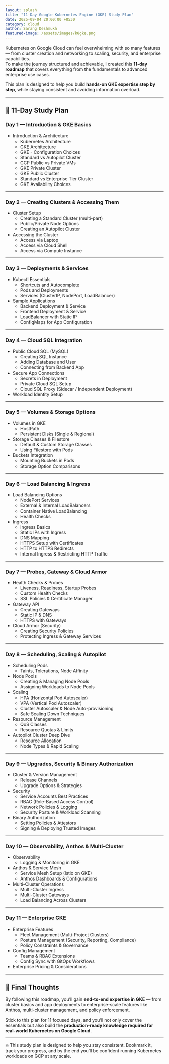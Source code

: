 ```yaml
---
layout: splash
title: "11-Day Google Kubernetes Engine (GKE) Study Plan"
date: 2025-09-04 20:00:00 +0530
category: cloud
author: Sarang Deshmukh
featured-image: /assets/images/k8gke.png
---
```


Kubernetes on Google Cloud can feel overwhelming with so many features — from cluster creation and networking to scaling, security, and enterprise capabilities.  
To make the journey structured and achievable, I created this **11-day roadmap** that covers everything from the fundamentals to advanced enterprise use cases.  

This plan is designed to help you build **hands-on GKE expertise step by step**, while staying consistent and avoiding information overload.

---

## 📅 11-Day Study Plan

### Day 1 — Introduction & GKE Basics
- Introduction & Architecture  
  - Kubernetes Architecture  
  - GKE Architecture  
  - GKE - Configuration Choices  
  - Standard vs Autopilot Cluster  
  - GCP Public vs Private VMs  
  - GKE Private Cluster  
  - GKE Public Cluster  
  - Standard vs Enterprise Tier Cluster  
  - GKE Availability Choices  

---

### Day 2 — Creating Clusters & Accessing Them
- Cluster Setup  
  - Creating a Standard Cluster (multi-part)  
  - Public/Private Node Options  
  - Creating an Autopilot Cluster  
- Accessing the Cluster  
  - Access via Laptop  
  - Access via Cloud Shell  
  - Access via Compute Instance  

---

### Day 3 — Deployments & Services
- Kubectl Essentials  
  - Shortcuts and Autocomplete  
  - Pods and Deployments  
  - Services (ClusterIP, NodePort, LoadBalancer)  
- Sample Applications  
  - Backend Deployment & Service  
  - Frontend Deployment & Service  
  - LoadBalancer with Static IP  
  - ConfigMaps for App Configuration  

---

### Day 4 — Cloud SQL Integration
- Public Cloud SQL (MySQL)  
  - Creating SQL Instance  
  - Adding Database and User  
  - Connecting from Backend App  
- Secure App Connections  
  - Secrets in Deployment  
  - Private Cloud SQL Setup  
  - Cloud SQL Proxy (Sidecar / Independent Deployment)  
- Workload Identity Setup  

---

### Day 5 — Volumes & Storage Options
- Volumes in GKE  
  - HostPath  
  - Persistent Disks (Single & Regional)  
- Storage Classes & Filestore  
  - Default & Custom Storage Classes  
  - Using Filestore with Pods  
- Buckets Integration  
  - Mounting Buckets in Pods  
  - Storage Option Comparisons  

---

### Day 6 — Load Balancing & Ingress
- Load Balancing Options  
  - NodePort Services  
  - External & Internal LoadBalancers  
  - Container Native LoadBalancing  
  - Health Checks  
- Ingress  
  - Ingress Basics  
  - Static IPs with Ingress  
  - DNS Mapping  
  - HTTPS Setup with Certificates  
  - HTTP to HTTPS Redirects  
  - Internal Ingress & Restricting HTTP Traffic  

---

### Day 7 — Probes, Gateway & Cloud Armor
- Health Checks & Probes  
  - Liveness, Readiness, Startup Probes  
  - Custom Health Checks  
  - SSL Policies & Certificate Manager  
- Gateway API  
  - Creating Gateways  
  - Static IP & DNS  
  - HTTPS with Gateways  
- Cloud Armor (Security)  
  - Creating Security Policies  
  - Protecting Ingress & Gateway Services  

---

### Day 8 — Scheduling, Scaling & Autopilot
- Scheduling Pods  
  - Taints, Tolerations, Node Affinity  
- Node Pools  
  - Creating & Managing Node Pools  
  - Assigning Workloads to Node Pools  
- Scaling  
  - HPA (Horizontal Pod Autoscaler)  
  - VPA (Vertical Pod Autoscaler)  
  - Cluster Autoscaler & Node Auto-provisioning  
  - Safe Scaling Down Techniques  
- Resource Management  
  - QoS Classes  
  - Resource Quotas & Limits  
- Autopilot Cluster Deep Dive  
  - Resource Allocation  
  - Node Types & Rapid Scaling  

---

### Day 9 — Upgrades, Security & Binary Authorization
- Cluster & Version Management  
  - Release Channels  
  - Upgrade Options & Strategies  
- Security  
  - Service Accounts Best Practices  
  - RBAC (Role-Based Access Control)  
  - Network Policies & Logging  
  - Security Posture & Workload Scanning  
- Binary Authorization  
  - Setting Policies & Attestors  
  - Signing & Deploying Trusted Images  

---

### Day 10 — Observability, Anthos & Multi-Cluster
- Observability  
  - Logging & Monitoring in GKE  
- Anthos & Service Mesh  
  - Service Mesh Setup (Istio on GKE)  
  - Anthos Dashboards & Configurations  
- Multi-Cluster Operations  
  - Multi-Cluster Ingress  
  - Multi-Cluster Gateways  
  - Load Balancing Across Clusters  

---

### Day 11 — Enterprise GKE
- Enterprise Features  
  - Fleet Management (Multi-Project Clusters)  
  - Posture Management (Security, Reporting, Compliance)  
  - Policy Constraints & Governance  
- Config Management  
  - Teams & RBAC Extensions  
  - Config Sync with GitOps Workflows  
- Enterprise Pricing & Considerations  

---

## 🎯 Final Thoughts
By following this roadmap, you’ll gain **end-to-end expertise in GKE** — from cluster basics and app deployments to enterprise-scale features like Anthos, multi-cluster management, and policy enforcement.  

Stick to this plan for 11 focused days, and you’ll not only cover the essentials but also build the **production-ready knowledge required for real-world Kubernetes on Google Cloud**.  

---

🔥 This study plan is designed to help you stay consistent. Bookmark it, track your progress, and by the end you’ll be confident running Kubernetes workloads on GCP at any scale.  
